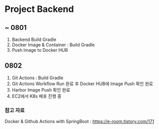 # Project Backend

## ~ 0801
1. Backend Build Gradle
2. Docker Image & Container : Build Gradle
3. Push Image to Docker HUB

## 0802
1. Git Actions : Build Gradle
2. Git Actions Workflow Run 완료 후 Docker HUB에 Image Push 확인 완료
3. Harbor Image Push 확인 완료
4. EC2에서 K8s 배포 진행 중 

### 참고 자료 
Docker & Github Actions with SpringBoot : https://e-room.tistory.com/171
